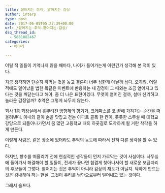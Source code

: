```yaml
---
title: 짙어지는 추억, 옅어지는 감상
author: interp
type: post
date: 2017-06-05T05:27:39+00:00
url: /짙어지는-추억-옅어지는-감상/
dsq_thread_id:
  - 5881082467
categories:
  - 이야기

---
```

어릴 적 일들이 기억나지 않을 때마다, 나이가 들어가는게 이런건가 생각해 본 적이 있다.

지금 생각하면 단순히 까먹는 것을 놓고 결론이 너무 심한게 아닐까 싶다. 오히려, 어릴 적에도 일어났을 법한 똑같은 이벤트에 반응하는 내 감정이 그 때와는 조금 옅어지고 있다는 것을 깨닫는다고 해야, 좀 더 나은 표현이겠다. 무엇이 옅어진 걸까, 설마 신기하고 놀라운 감정일까? 추억은 그렇게 놔두지 않는다.

회사 1층 화장실에서 흩뿌려진 방향제의 향기가, 크레파스를 코 끝에 가져가는 순간을 떠올려낸다. 아내와 같이 손을 맞잡고 걷는 아파트 골목 한 켠이, 풋풋한 스무살 때 대학교 강당으로 되돌아나가면서 꿈 많던 고등학교 때의 하굣길로 도착하게 될 거란 착각을 하게 만든다.

이렇게 사람은, 같은 장소에 있더라도 추억의 농도에 따라서 전혀 다른 생각을 할 수 있다.

하지만, 향수를 떠올리기 전에 현실적인 생각들이 먼저 가로막는 것이 사실이다. 사무실에 들어가서 해결해야 할 일들이, 전세가 끝나면 힘겹게 찾아나서야 할 새로운 보금자리의 후보들이 그렇다. 옅어지는 것은 추억이 아니라 감상의 채도가 아닐지. 탁하게 만드는 것은 감내해야 하는 현실. 그것이 우리를 낭만으로부터 밀어내고 있는 것이다.

그래서 슬프다.